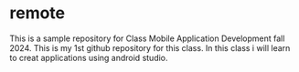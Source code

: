 # remote


This is a sample repository for Class Mobile Application Development fall 2024.
This is my 1st github repository for this class.
In this class i will learn to creat applications using android studio.